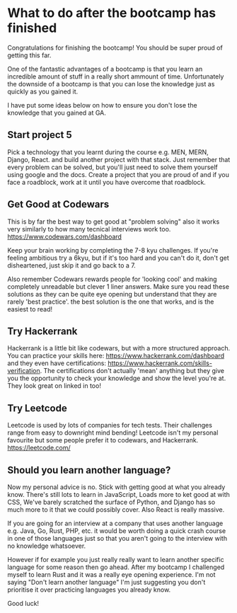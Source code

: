 # What to do after the bootcamp has finished

Congratulations for finishing the bootcamp! You should be super proud of getting this far.

One of the fantastic advantages of a bootcamp is that you learn an incredible amount of stuff in a really short ammount of time. Unfortunately the downside of a bootcamp is that you can lose the knowledge just as quickly as you gained it.

I have put some ideas below on how to ensure you don't lose the knowledge that you gained at GA.

## Start project 5

Pick a technology that you learnt during the course e.g. MEN, MERN, Django, React. and build another project with that stack. Just remember that every problem can be solved, but you'll just need to solve them yourself using google and the docs. Create a project that you are proud of and if you face a roadblock, work at it until you have overcome that roadblock.

## Get Good at Codewars

This is by far the best way to get good at "problem solving" also it works very similarly to how many tecnical interviews work too. https://www.codewars.com/dashboard

Keep your brain working by completing the 7-8 kyu challenges. If you're feeling ambitious try a 6kyu, but if it's too hard and you can't do it, don't get disheartened, just skip it and go back to a 7.

Also remember Codewars rewards people for 'looking cool' and making completely unreadable but clever 1 liner answers. Make sure you read these solutions as they can be quite eye opening but understand that they are rarely 'best practice'. the best solution is the one that works, and is the easiest to read!

## Try Hackerrank

Hackerrank is a little bit like codewars, but with a more structured approach. You can practice your skills here: https://www.hackerrank.com/dashboard and they even have certifications: https://www.hackerrank.com/skills-verification. The certifications don't actually 'mean' anything but they give you the opportunity to check your knowledge and show the level you're at. They look great on linked in too!

## Try Leetcode

Leetcode is used by lots of companies for tech tests. Their challenges range from easy to downright mind bending! Leetcode isn't my personal favourite but some people prefer it to codewars, and Hackerrank. https://leetcode.com/

## Should you learn another language?

Now my personal advice is no. Stick with getting good at what you already know. There's still lots to learn in JavaScript, Loads more to ket good at with CSS, We've barely scratched the surface of Python, and Django has so much more to it that we could possibly cover. Also React is really massive.

If you are going for an interview at a company that uses another language e.g. Java, Go, Rust, PHP, etc. it would be worth doing a quick crash course in one of those languages just so that you aren't going to the interview with no knowledge whatsoever.

However if for example you just really really want to learn another specific language for some reason then go ahead. After my bootcamp I challenged myself to learn Rust and it was a really eye opening experience. I'm not saying "Don't learn another language" I'm just suggesting you don't prioritise it over practicing languages you already know.

Good luck!
